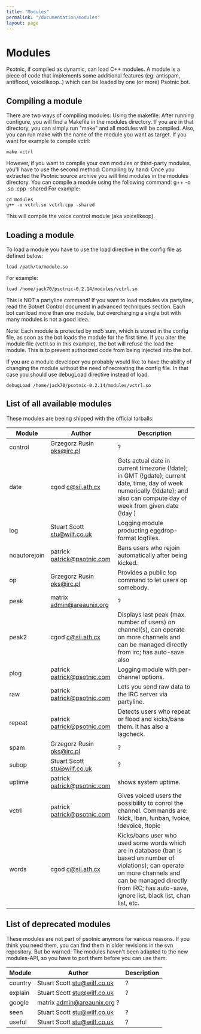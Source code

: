 ```yaml
---
title: "Modules"
permalink: "/documentation/modules"
layout: page
---
```

# Modules
Psotnic, if compiled as dynamic, can load C++ modules. A module is a piece of code that implements some additional features (eg: antispam, antiflood, voicelikeop..) which can be loaded by one (or more) Psotnic bot.

## Compiling a module
There are two ways of compiling modules: Using the makefile: After running configure, you will find a Makefile in the modules directory. If you are in that directory, you can simply run "make" and all modules will be compiled. Also, you can run make with the name of the module you want as target. If you want for example to compile vctrl:

```make vctrl```

However, if you want to compile your own modules or third-party modules, you'll have to use the second method: Compiling by hand: Once you extracted the Psotnic source archive you will find modules in the modules directory. You can compile a module using the following command: g++ -o <modulename>.so <modulename>.cpp -shared For example:

```
cd modules
g++ -o vctrl.so vctrl.cpp -shared
```

This will compile the voice control module (aka voicelikeop).

## Loading a module
To load a module you have to use the load directive in the config file as defined below:

```
load /path/to/module.so
```

For example:
```
load /home/jack70/psotnic-0.2.14/modules/vctrl.so
```

This is NOT a partyline command! If you want to load modules via partyline, read the Botnet Control document in advanced techniques section. Each bot can load more than one module, but overcharging a single bot with many modules is not a good idea.

Note: Each module is protected by md5 sum, which is stored in the config file, as soon as the bot loads the module for the first time. If you alter the module file (vctrl.so in this example), the bot will refuse the load the module. This is to prevent authorized code from being injected into the bot.

If you are a module developer you probably would like to have the ability of changing the module without the need of recreating the config file. In that case you should use debugLoad directive instead of load.

```
debugLoad /home/jack70/psotnic-0.2.14/modules/vctrl.so
```

## List of all available modules
These modules are beeing shipped with the official tarballs:
<br>

|Module|Author|Description|
|------|------|-----------|
|control|	Grzegorz Rusin <pks@irc.pl>|	?|
|date|	cgod <c@sii.ath.cx>|	Gets actual date in current timezone (!date); in GMT (!gdate); current date, time, day of week numerically (!ddate); and also can compute day of week from given date (!day <yyy-mm-dd>)
|log|	Stuart Scott <stu@wilf.co.uk>|	Logging module producting eggdrop-format logfiles.|
|noautorejoin|	patrick <patrick@psotnic.com>|	Bans users who rejoin automatically after being kicked.|
|op|	Grzegorz Rusin <pks@irc.pl>|	Provides a public !op command to let users op somebody.|
|peak|	matrix <admin@areaunix.org>|	?|
|peak2|	cgod <c@sii.ath.cx>	|Displays last peak (max. number of users) on channel(s), can operate on more channels and can be managed directly from irc; has auto-save also|
|plog|	patrick <patrick@psotnic.com>|	Logging module with per-channel options.
|raw|	patrick <patrick@psotnic.com>|	Lets you send raw data to the IRC server via partyline.|
|repeat|	patrick <patrick@psotnic.com>|	Detects users who repeat or flood and kicks/bans them. It has also a lagcheck.|
|spam|	Grzegorz Rusin <pks@irc.pl>|	?|
|subop|	Stuart Scott <stu@wilf.co.uk>	|?|
|uptime|	patrick <patrick@psotnic.com>|	shows system uptime.|
|vctrl|	patrick <patrick@psotnic.com>|	Gives voiced users the possibility to conrol the channel. Commands are: !kick, !ban, !unban, !voice, !devoice, !topic|
|words|	cgod <c@sii.ath.cx> |	Kicks/bans user who used some words which are in database (ban is based on number of violations); can operate on more channels and can be managed directly from IRC; has auto-save, ignore list, black list, chan list, etc.

## List of deprecated modules
These modules are not part of psotnic anymore for various reasons. If you think you need them, you can find them in older revisions in the svn repository. But be warned: The modules haven't been adapted to the new modules-API, so you have to port them before you can use them.
<br>

|Module|Author|Description|
|------|------|-----------|
|country	|Stuart Scott <stu@wilf.co.uk>|	?|
|explain|	Stuart Scott <stu@wilf.co.uk>|	?|
|google|	matrix <admin@areaunix.org>	? |
|seen|	Stuart Scott <stu@wilf.co.uk>|	?|
|useful|	Stuart Scott <stu@wilf.co.uk>|	?|
